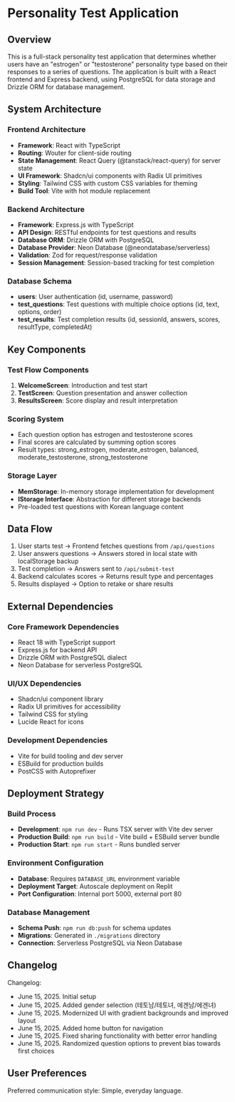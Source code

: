 # Personality Test Application

## Overview

This is a full-stack personality test application that determines whether users have an "estrogen" or "testosterone" personality type based on their responses to a series of questions. The application is built with a React frontend and Express backend, using PostgreSQL for data storage and Drizzle ORM for database management.

## System Architecture

### Frontend Architecture
- **Framework**: React with TypeScript
- **Routing**: Wouter for client-side routing
- **State Management**: React Query (@tanstack/react-query) for server state
- **UI Framework**: Shadcn/ui components with Radix UI primitives
- **Styling**: Tailwind CSS with custom CSS variables for theming
- **Build Tool**: Vite with hot module replacement

### Backend Architecture
- **Framework**: Express.js with TypeScript
- **API Design**: RESTful endpoints for test questions and results
- **Database ORM**: Drizzle ORM with PostgreSQL
- **Database Provider**: Neon Database (@neondatabase/serverless)
- **Validation**: Zod for request/response validation
- **Session Management**: Session-based tracking for test completion

### Database Schema
- **users**: User authentication (id, username, password)
- **test_questions**: Test questions with multiple choice options (id, text, options, order)
- **test_results**: Test completion results (id, sessionId, answers, scores, resultType, completedAt)

## Key Components

### Test Flow Components
1. **WelcomeScreen**: Introduction and test start
2. **TestScreen**: Question presentation and answer collection
3. **ResultsScreen**: Score display and result interpretation

### Scoring System
- Each question option has estrogen and testosterone scores
- Final scores are calculated by summing option scores
- Result types: strong_estrogen, moderate_estrogen, balanced, moderate_testosterone, strong_testosterone

### Storage Layer
- **MemStorage**: In-memory storage implementation for development
- **IStorage Interface**: Abstraction for different storage backends
- Pre-loaded test questions with Korean language content

## Data Flow

1. User starts test → Frontend fetches questions from `/api/questions`
2. User answers questions → Answers stored in local state with localStorage backup
3. Test completion → Answers sent to `/api/submit-test`
4. Backend calculates scores → Returns result type and percentages
5. Results displayed → Option to retake or share results

## External Dependencies

### Core Framework Dependencies
- React 18 with TypeScript support
- Express.js for backend API
- Drizzle ORM with PostgreSQL dialect
- Neon Database for serverless PostgreSQL

### UI/UX Dependencies
- Shadcn/ui component library
- Radix UI primitives for accessibility
- Tailwind CSS for styling
- Lucide React for icons

### Development Dependencies
- Vite for build tooling and dev server
- ESBuild for production builds
- PostCSS with Autoprefixer

## Deployment Strategy

### Build Process
- **Development**: `npm run dev` - Runs TSX server with Vite dev server
- **Production Build**: `npm run build` - Vite build + ESBuild server bundle
- **Production Start**: `npm run start` - Runs bundled server

### Environment Configuration
- **Database**: Requires `DATABASE_URL` environment variable
- **Deployment Target**: Autoscale deployment on Replit
- **Port Configuration**: Internal port 5000, external port 80

### Database Management
- **Schema Push**: `npm run db:push` for schema updates
- **Migrations**: Generated in `./migrations` directory
- **Connection**: Serverless PostgreSQL via Neon Database

## Changelog

Changelog:
- June 15, 2025. Initial setup
- June 15, 2025. Added gender selection (테토남/테토녀, 에겐남/에겐녀)
- June 15, 2025. Modernized UI with gradient backgrounds and improved layout
- June 15, 2025. Added home button for navigation
- June 15, 2025. Fixed sharing functionality with better error handling
- June 15, 2025. Randomized question options to prevent bias towards first choices

## User Preferences

Preferred communication style: Simple, everyday language.